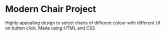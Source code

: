 # Modern Chair Project

Highly appealing design to select chairs of different colour with different UI on button click.
Made using HTML and CSS